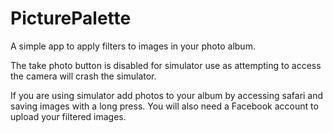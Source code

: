 PicturePalette
==============

A simple app to apply filters to images in your photo album.

The take photo button is disabled for simulator use as attempting to access the camera will crash the simulator.

If you are using simulator add photos to your album by accessing safari and saving images with a long press. You will also need a Facebook account to upload your filtered images.